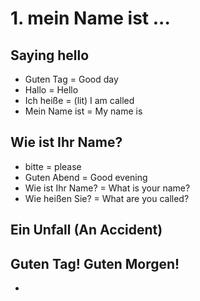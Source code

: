 # 1. mein Name ist ... 
## Saying hello
- Guten Tag = Good day
- Hallo = Hello
- Ich heiße = (lit) I am called
- Mein Name ist = My name is

## Wie ist Ihr Name? 
- bitte = please
- Guten Abend = Good evening
- Wie ist Ihr Name? = What is your name?
- Wie heißen Sie? = What are you called?

## Ein Unfall (An Accident)
## Guten Tag! Guten Morgen!
- 